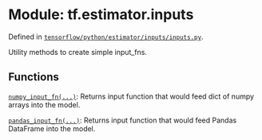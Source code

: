 <div itemscope itemtype="http://developers.google.com/ReferenceObject">
<meta itemprop="name" content="tf.estimator.inputs" />
</div>

# Module: tf.estimator.inputs



Defined in [`tensorflow/python/estimator/inputs/inputs.py`](https://www.tensorflow.org/code/tensorflow/python/estimator/inputs/inputs.py).

Utility methods to create simple input_fns.

## Functions

[`numpy_input_fn(...)`](../../tf/estimator/inputs/numpy_input_fn.md): Returns input function that would feed dict of numpy arrays into the model.

[`pandas_input_fn(...)`](../../tf/estimator/inputs/pandas_input_fn.md): Returns input function that would feed Pandas DataFrame into the model.

